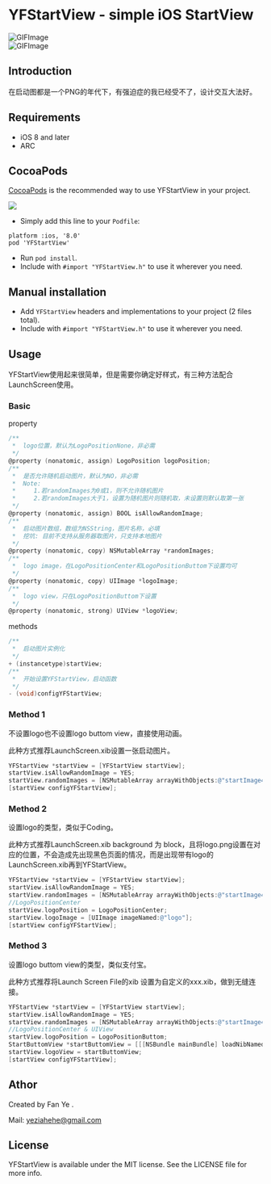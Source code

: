 # YFStartView - simple iOS StartView

![GIFImage](http://7xkvt5.com1.z0.glb.clouddn.com/github/YFStartViewbuttom.gif) </br >
![GIFImage](http://7xkvt5.com1.z0.glb.clouddn.com/github/YFStartViewcenter.gif)

## Introduction

在启动图都是一个PNG的年代下，有强迫症的我已经受不了，设计交互大法好。

## Requirements

- iOS 8 and later
- ARC

## CocoaPods

[CocoaPods](http://cocoapods.org/) is the recommended way to use YFStartView in your project.

<p>
<a href="http://cocoadocs.org/docsets/YFStartView"><img src="https://img.shields.io/cocoapods/v/YFStartView.svg?style=flat"></a>
</p>

- Simply add this line to your `Podfile`:
```
platform :ios, '8.0'
pod 'YFStartView'
```
- Run `pod install`.
- Include with `#import "YFStartView.h"` to use it wherever you need.

## Manual installation

- Add `YFStartView` headers and implementations to your project (2 files total).
- Include with `#import "YFStartView.h"` to use it wherever you need.

## Usage

YFStartView使用起来很简单，但是需要你确定好样式，有三种方法配合LaunchScreen使用。

### Basic

property
```objective-c
/**
 *  logo位置，默认为LogoPositionNone，非必需
 */
@property (nonatomic, assign) LogoPosition logoPosition;
/**
 *  是否允许随机启动图片，默认为NO，非必需
 *  Note:
 *     1.若randomImages为0或1，则不允许随机图片
 *     2.若randomImages大于1，设置为随机图片则随机取，未设置则默认取第一张
 */
@property (nonatomic, assign) BOOL isAllowRandomImage;
/**
 *  启动图片数组，数组为NSString，图片名称，必填
 *  挖坑: 目前不支持从服务器取图片，只支持本地图片
 */
@property (nonatomic, copy) NSMutableArray *randomImages;
/**
 *  logo image，在LogoPositionCenter和LogoPositionButtom下设置均可
 */
@property (nonatomic, copy) UIImage *logoImage;
/**
 *  logo view，只在LogoPositionButtom下设置
 */
@property (nonatomic, strong) UIView *logoView;
```

methods
```objective-c
/**
 *  启动图片实例化
 */
+ (instancetype)startView;
/**
 *  开始设置YFStartView，启动函数
 */
- (void)configYFStartView;
```

### Method 1

不设置logo也不设置logo buttom view，直接使用动画。

此种方式推荐LaunchScreen.xib设置一张启动图片。

```objective-c
YFStartView *startView = [YFStartView startView];
startView.isAllowRandomImage = YES;
startView.randomImages = [NSMutableArray arrayWithObjects:@"startImage4", @"startImage2", @"startImage1", @"startImage3", nil];
[startView configYFStartView];
```

### Method 2

设置logo的类型，类似于Coding。

此种方式推荐LaunchScreen.xib background 为 block，且将logo.png设置在对应的位置，不会造成先出现黑色页面的情况，而是出现带有logo的LaunchScreen.xib再到YFStartView。

```objective-c
YFStartView *startView = [YFStartView startView];
startView.isAllowRandomImage = YES;
startView.randomImages = [NSMutableArray arrayWithObjects:@"startImage4", @"startImage2", @"startImage1", @"startImage3", nil];
//LogoPositionCenter
startView.logoPosition = LogoPositionCenter;
startView.logoImage = [UIImage imageNamed:@"logo"];
[startView configYFStartView];
```

### Method 3

设置logo buttom view的类型，类似支付宝。

此种方式推荐将Launch Screen File的xib 设置为自定义的xxx.xib，做到无缝连接。

```objective-c
YFStartView *startView = [YFStartView startView];
startView.isAllowRandomImage = YES;
startView.randomImages = [NSMutableArray arrayWithObjects:@"startImage4", @"startImage2", @"startImage1", @"startImage3", nil];
//LogoPositionCenter & UIView
startView.logoPosition = LogoPositionButtom;
StartButtomView *startButtomView = [[[NSBundle mainBundle] loadNibNamed:@"StartButtomView" owner:self options:nil] lastObject];
startView.logoView = startButtomView;
[startView configYFStartView];
```

## Athor

Created by Fan Ye .

Mail: yeziahehe@gmail.com

## License

YFStartView is available under the MIT license. See the LICENSE file for more info.
